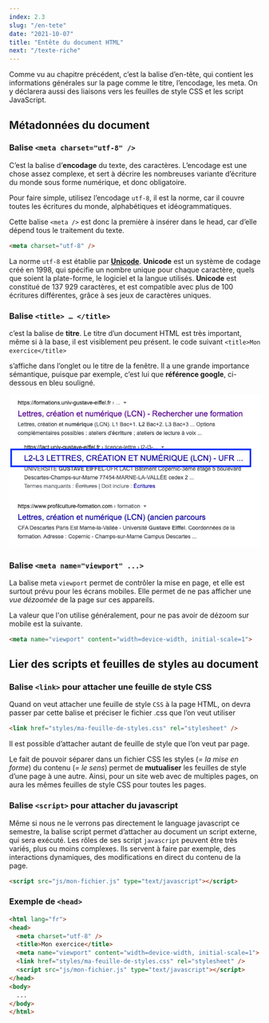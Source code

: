 ```yaml
---
index: 2.3
slug: "/en-tete"
date: "2021-10-07"
title: "Entête du document HTML"
next: "/texte-riche"
---
```


Comme vu au chapitre précédent, c’est la balise d’en-tête, qui contient les informations générales sur la page comme le titre, l’encodage, les meta. On y déclarera aussi des liaisons vers les feuilles de style CSS et les script JavaScript.

## Métadonnées du document

### Balise `<meta charset="utf-8" />`

C’est la balise d’**encodage** du texte, des caractères. L’encodage est une chose assez complexe, et sert à décrire les nombreuses variante d’écriture du monde sous forme numérique, et donc obligatoire.

Pour faire simple, utilisez l’encodage `utf-8`, il est la norme, car il couvre toutes les écritures du monde, alphabétiques et idéogrammatiques.

Cette balise `<meta />` est donc la première à insérer dans le head, car d’elle dépend tous le traitement du texte.

```html
<meta charset="utf-8" />
```

La norme `utf-8` est établie par **[Unicode](https://home.unicode.org/)**. **Unicode** est un système de codage créé en 1998, qui spécifie un nombre unique pour chaque caractère, quels que soient la plate-forme, le logiciel et la langue utilisés. **Unicode** est constitué de 137 929 caractères, et est compatible avec plus de 100 écritures différentes, grâce à ses jeux de caractères uniques.

### Balise `<title> … </title>`

c’est la balise de **titre**. Le titre d’un document HTML est très important, même si à la base, il est visiblement peu présent. le code suivant `<title>Mon exercice</title>`

s’affiche dans l’onglet ou le titre de la fenêtre. Il a une grande importance sémantique, puisque par exemple, c’est lui que **référence google**, ci-dessous en bleu souligné.

![meta title Google](./images/meta-title-google.png)

### Balise `<meta name="viewport" ...>`

La balise meta `viewport` permet de contrôler la mise en page, et elle est surtout prévu pour les écrans mobiles. Elle permet de ne pas afficher une *vue dézoomée* de la page sur ces appareils. 

La valeur que l'on utilise généralement, pour ne pas avoir de dézoom sur mobile est la suivante.

```html
<meta name="viewport" content="width=device-width, initial-scale=1">
```



## Lier des scripts et feuilles de styles au document

### Balise `<link>` pour attacher une feuille de style CSS

Quand on veut attacher une feuille de style `CSS` à la page HTML, on devra passer par cette balise et préciser le fichier .css que l’on veut utiliser

```html
<link href="styles/ma-feuille-de-styles.css" rel="stylesheet" />
```

Il est possible d’attacher autant de feuille de style que l’on veut par page.

Le fait de pouvoir séparer dans un fichier CSS les styles (*= la mise en forme*) du contenu (*= le sens*) permet de **mutualiser** les feuilles de style d’une page à une autre. Ainsi, pour un site web avec de multiples pages, on aura les mêmes feuilles de style CSS pour toutes les pages.

### Balise `<script>` pour attacher du javascript

Même si nous ne le verrons pas directement le language javascript ce semestre, la balise script permet d’attacher au document un script externe, qui sera exécuté. Les rôles de ses script `javascript` peuvent être très variés, plus ou moins complexes. Ils servent à faire par exemple, des interactions dynamiques, des modifications en direct du contenu de la page.

```html
<script src="js/mon-fichier.js" type="text/javascript"></script>
```

### Exemple de `<head>`

```html
<html lang="fr">
<head>
  <meta charset="utf-8" />
  <title>Mon exercice</title>
  <meta name="viewport" content="width=device-width, initial-scale=1">
  <link href="styles/ma-feuille-de-styles.css" rel="stylesheet" />
  <script src="js/mon-fichier.js" type="text/javascript"></script>
</head>
<body>
  ...
</body>
</html>
```